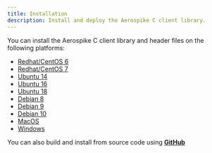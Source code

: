 ```yaml
---
title: Installation
description: Install and deploy the Aerospike C client library.
---
```


You can install the Aerospike C client library and header files on the following platforms:

- [Redhat/CentOS 6](/docs/client/c/install/el6.html)
- [Redhat/CentOS 7](/docs/client/c/install/el7.html)
- [Ubuntu 14](/docs/client/c/install/ubuntu14.html)
- [Ubuntu 16](/docs/client/c/install/ubuntu16.html)
- [Ubuntu 18](/docs/client/c/install/ubuntu18.html)
- [Debian 8](/docs/client/c/install/debian8.html)
- [Debian 9](/docs/client/c/install/debian9.html)
- [Debian 10](/docs/client/c/install/debian10.html)
- [MacOS](/docs/client/c/install/macosx.html)
- [Windows](/docs/client/c/install/windows.html)

You can also build and install from source code using **<a id="github" href="http://github.com/aerospike/aerospike-client-c">GitHub <span class="fa fa-github" style="font-size: 1.5em"></span></a>**
